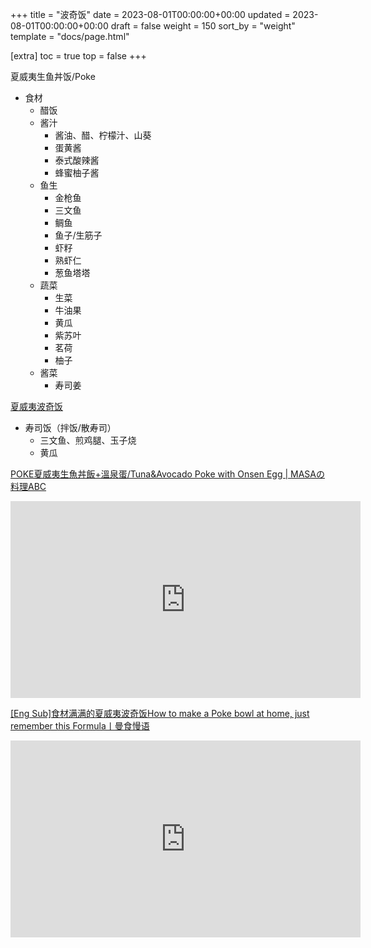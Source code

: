 +++
title = "波奇饭"
date = 2023-08-01T00:00:00+00:00
updated = 2023-08-01T00:00:00+00:00
draft = false
weight = 150
sort_by = "weight"
template = "docs/page.html"

[extra]
toc = true
top = false
+++

夏威夷生鱼丼饭/Poke

- 食材
	- 醋饭
	- 酱汁
		- 酱油、醋、柠檬汁、山葵
		- 蛋黄酱
		- 泰式酸辣酱
		- 蜂蜜柚子酱
	- 鱼生
		- 金枪鱼
		- 三文鱼
		- 鲷鱼
		- 鱼子/生筋子
		- 虾籽
		- 熟虾仁
		- 葱鱼塔塔
	- 蔬菜
		- 生菜
		- 牛油果
		- 黄瓜
		- 紫苏叶
		- 茗荷
		- 柚子
	- 酱菜
		- 寿司姜


[夏威夷波奇饭](https://invidio.xamh.de/watch?v=9L3hwitYaMU)
- 寿司饭（拌饭/散寿司） 
	- 三文鱼、煎鸡腿、玉子烧
	- 黄瓜

[POKE夏威夷生魚丼飯+溫泉蛋/Tuna&Avocado Poke with Onsen Egg | MASAの料理ABC](https://www.youtube.com/watch?v=Pgspdj8QYD4)

<iframe width="560" height="315" src="https://www.youtube.com/embed/Pgspdj8QYD4" title="YouTube video player" frameborder="0" allow="accelerometer; autoplay; clipboard-write; encrypted-media; gyroscope; picture-in-picture" allowfullscreen></iframe>

[[Eng Sub]食材满满的夏威夷波奇饭How to make a Poke bowl at home, just remember this Formula丨曼食慢语](https://www.youtube.com/watch?v=9L3hwitYaMU)

<iframe width="560" height="315" src="https://www.youtube.com/embed/9L3hwitYaMU" title="YouTube video player" frameborder="0" allow="accelerometer; autoplay; clipboard-write; encrypted-media; gyroscope; picture-in-picture" allowfullscreen></iframe>